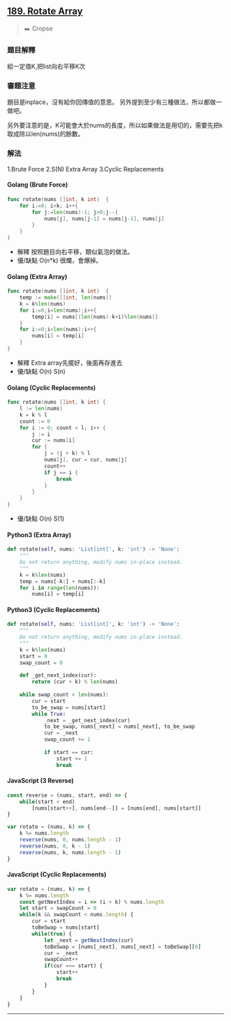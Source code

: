 ## [189. Rotate Array](https://leetcode.com/problems/rotate-array/)
> :black_nib: Cropse
### 題目解釋
給一定值K,把list向右平移K次
### 審題注意
題目是inplace，沒有給你回傳值的意思。
另外提到至少有三種做法，所以都做一做吧。

另外要注意的是，K可能會大於nums的長度，所以如果做法是用切的，需要先把k取成除以len(nums)的餘數。
### 解法
1.Brute Force
2.S(N) Extra Array
3.Cyclic Replacements
#### Golang (Brute Force)
```go
func rotate(nums []int, k int)  {
    for i:=0; i<k; i++{
        for j:=len(nums)-1; j>0;j--{
            nums[j], nums[j-1] = nums[j-1], nums[j]
        }
    }
}
```
- 解釋
  按照題目向右平移，類似氣泡的做法。
- 優/缺點
  O(n*k)
  很爛，會爆掉。 
#### Golang (Extra Array)
```go
func rotate(nums []int, k int)  {
    temp := make([]int, len(nums))
    k = k%len(nums)
    for i:=0;i<len(nums);i++{
        temp[i] = nums[(len(nums)-k+i)%len(nums)]
    }
    for i:=0;i<len(nums);i++{
        nums[i] = temp[i]
    }
}
```
- 解釋
  Extra array先擺好，後面再存進去
- 優/缺點
  O(n) S(n)

#### Golang (Cyclic Replacements)
```go
func rotate(nums []int, k int) {
	l := len(nums)
	k = k % l
	count := 0
	for i := 0; count < l; i++ {
		j := i
		cur := nums[i]
		for {
			j = (j + k) % l
			nums[j], cur = cur, nums[j]
			count++
			if j == i {
				break
			}
		}
	}
}
```
- 優/缺點
  O(n) S(1)

#### Python3 (Extra Array)
```python
def rotate(self, nums: 'List[int]', k: 'int') -> 'None':
    """
    Do not return anything, modify nums in-place instead.
    """
    k = k%len(nums)
    temp = nums[-k:] + nums[:-k]
    for i in range(len(nums)):
        nums[i] = temp[i]
```

#### Python3 (Cyclic Replacements)
```python
def rotate(self, nums: 'List[int]', k: 'int') -> 'None':
    """
    Do not return anything, modify nums in-place instead.
    """ 
    k = k%len(nums)
    start = 0
    swap_count = 0
    
    def _get_next_index(cur):
        return (cur + k) % len(nums)
    
    while swap_count < len(nums):
        cur = start
        to_be_swap = nums[start]
        while True:
            _next = _get_next_index(cur)
            to_be_swap, nums[_next] = nums[_next], to_be_swap
            cur = _next
            swap_count += 1
            
            if start == cur:
                start += 1
                break
```

#### JavaScript (3 Reverse)
```javascript
const reverse = (nums, start, end) => {
    while(start < end)
        [nums[start++], nums[end--]] = [nums[end], nums[start]]       
}

var rotate = (nums, k) => {
    k %= nums.length
    reverse(nums, 0, nums.length - 1)
    reverse(nums, 0, k - 1)
    reverse(nums, k, nums.length - 1)
}
```

#### JavaScript (Cyclic Replacements)
```javascript
var rotate = (nums, k) => {
    k %= nums.length
    const getNextIndex = i => (i + k) % nums.length
    let start = swapCount = 0
    while(k && swapCount < nums.length) {
        cur = start
        toBeSwap = nums[start]
        while(true) {
            let _next = getNextIndex(cur)
            toBeSwap = [nums[_next], nums[_next] = toBeSwap][0]
            cur = _next
            swapCount++
            if(cur === start) {
                start++
                break
            }
        }
    }
}
```

---
